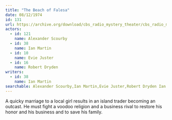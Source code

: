 ```yaml
---
title: "The Beach of Falesa"
date: 08/12/1974
id: 131
url: https://archive.org/download/cbs_radio_mystery_theater/cbs_radio_mystery_theater-0101-0150.zip/cbs_radio_mystery_theater-0101-0150%2Fcbsrmt_0131_the_beach_of_falesa.mp3
actors:  
  - id: 121
    name: Alexander Scourby  
  - id: 38
    name: Ian Martin  
  - id: 10
    name: Evie Juster  
  - id: 16
    name: Robert Dryden
writers:  
  - id: 38
    name: Ian Martin
searchable: Alexander Scourby,Ian Martin,Evie Juster,Robert Dryden Ian Martin
---
```

A quicky marriage to a local girl results in an island trader becoming an outcast. He must fight a voodoo religion and a business rival to restore his honor and his business and to save his family.